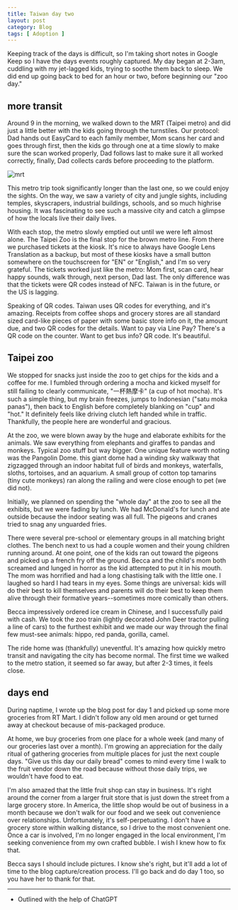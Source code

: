 ```yaml
---
title: Taiwan day two
layout: post
category: Blog
tags: [ Adoption ]
---
```


Keeping track of the days is difficult, so I'm taking short notes in Google Keep so I have the days events roughly captured. My day began at 2-3am, cuddling with my jet-lagged kids, trying to soothe them back to sleep. We did end up going back to bed for an hour or two, before beginning our "zoo day."

<!-- more -->

## more transit
Around 9 in the morning, we walked down to the MRT (Taipei metro) and did just a little better with the kids going through the turnstiles. Our protocol: Dad hands out EasyCard to each family member, Mom scans her card and goes through first, then the kids go through one at a time slowly to make sure the scan worked properly, Dad follows last to make sure it all worked correctly, finally, Dad collects cards before proceeding to the platform.

![mrt](https://lh3.googleusercontent.com/pw/AMWts8BOrB8LLBeQxZ32hS5KFq56aERKT_BsdKt0BJTEk6i4yb8xzs6VEDg2jQ9BE2vBVM3UhgpbApIA_inNLGtquHx5fQclygQnwj2a-_XVpNlioVSAtVARwRdmhwhfwCq308jq98ktvxKZBwn1gednPKsItw=w663-h883-no?authuser=0)

This metro trip took significantly longer than the last one, so we could enjoy the sights. On the way, we saw a variety of city and jungle sights, including temples, skyscrapers, industrial buildings, schools, and so much highrise housing. It was fascinating to see such a massive city and catch a glimpse of how the locals live their daily lives.

With each stop, the metro slowly emptied out until we were left almost alone. The Taipei Zoo is the final stop for the brown metro line. From there we purchased tickets at the kiosk. It's nice to always have Google Lens Translation as a backup, but most of these kiosks have a small button somewhere on the touchscreen for "EN" or "English," and I'm so very grateful. The tickets worked just like the metro: Mom first, scan card, hear happy sounds, walk through, next person, Dad last. The only difference was that the tickets were QR codes instead of NFC. Taiwan is in the future, or the US is lagging.

Speaking of QR codes. Taiwan uses QR codes for everything, and it's amazing. Receipts from coffee shops and grocery stores are all standard sized card-like pieces of paper with some basic store info on it, the amount due, and two QR codes for the details. Want to pay via Line Pay? There's a QR code on the counter. Want to get bus info? QR code. It's beautiful.

## Taipei zoo
We stopped for snacks just inside the zoo to get chips for the kids and a coffee for me. I fumbled through ordering a mocha and kicked myself for still failing to clearly communicate, "一杯熱摩卡" (a cup of hot mocha). It's such a simple thing, but my brain freezes, jumps to Indonesian ("satu moka panas"), then back to English before completely blanking on "cup" and "hot." It definitely feels like driving clutch left handed while in traffic. Thankfully, the people here are wonderful and gracious.

At the zoo, we were blown away by the huge and elaborate exhibits for the animals. We saw everything from elephants and giraffes to pandas and monkeys. Typical zoo stuff but way bigger. One unique feature worth noting was the Pangolin Dome. this giant dome had a winding sky walkway that zigzagged through an indoor habitat full of birds and monkeys, waterfalls, sloths, tortoises, and an aquarium. A small group of cotton top tamarins (tiny cute monkeys) ran along the railing and were close enough to pet (we did not).

Initially, we planned on spending the "whole day" at the zoo to see all the exhibits, but we were fading by lunch. We had McDonald's for lunch and ate outside because the indoor seating was all full. The pigeons and cranes tried to snag any unguarded fries.

There were several pre-school or elementary groups in all matching bright clothes. The bench next to us had a couple women and their young children running around. At one point, one of the kids ran out toward the pigeons and picked up a french fry off the ground. Becca and the child's mom both screamed and lunged in horror as the kid attempted to put it in his mouth. The mom was horrified and had a long chastising talk with the little one. I laughed so hard I had tears in my eyes. Some things are universal: kids will do their best to kill themselves and parents will do their best to keep them alive through their formative years--sometimes more comically than others.

Becca impressively ordered ice cream in Chinese, and I successfully paid with cash. We took the zoo train (lightly decorated John Deer tractor pulling a line of cars) to the furthest exhibit and we made our way through the final few must-see animals: hippo, red panda, gorilla, camel.

The ride home was (thankfully) uneventful. It's amazing how quickly metro transit and navigating the city has become normal. The first time we walked to the metro station, it seemed so far away, but after 2-3 times, it feels close.

## days end
During naptime, I wrote up the blog post for day 1 and picked up some more groceries from RT Mart. I didn't follow any old men around or get turned away at checkout because of mis-packaged produce.

At home, we buy groceries from one place for a whole week (and many of our groceries last over a month). I'm growing an appreciation for the daily ritual of gathering groceries from multiple places for just the next couple days. "Give us this day our daily bread" comes to mind every time I walk to the fruit vendor down the road because without those daily trips, we wouldn't have food to eat.

I'm also amazed that the little fruit shop can stay in business. It's right around the corner from a larger fruit store that is just down the street from a large grocery store. In America, the little shop would be out of business in a month because we don't walk for our food and we seek out convenience over relationships. Unfortunately, it's self-perpetuating. I don't have a grocery store within walking distance, so I drive to the most convenient one. Once a car is involved, I'm no longer engaged in the local environment, I'm seeking convenience from my own crafted bubble. I wish I knew how to fix that. 

Becca says I should include pictures. I know she's right, but it'll add a lot of time to the blog capture/creation process. I'll go back and do day 1 too, so you have her to thank for that.

---
* Outlined with the help of ChatGPT
